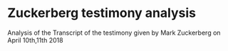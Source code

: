 # Zuckerberg testimony analysis
Analysis of the Transcript of the testimony given by Mark Zuckerberg on April 10th,11th 2018

